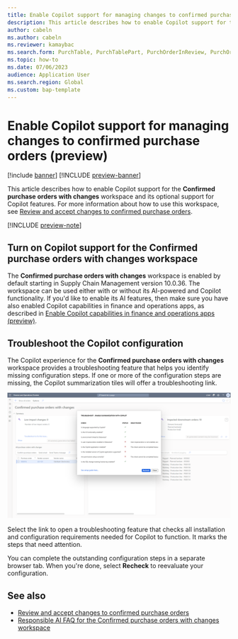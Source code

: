 ```yaml
---
title: Enable Copilot support for managing changes to confirmed purchase orders (preview)
description: This article describes how to enable Copilot support for the Confirmed purchase orders with changes workspace, where you can review and accept changes to confirmed purchase orders, based on their downstream impact.
author: cabeln
ms.author: cabeln
ms.reviewer: kamaybac
ms.search.form: PurchTable, PurchTablePart, PurchOrderInReview, PurchOrderApproved, PurchOrderInDraft, PurchOrderAssignedToMe, VendPurchOrderJournalListPage, PurchTableWorkflowDropDialog, VendPurchOrderJournal
ms.topic: how-to
ms.date: 07/06/2023
audience: Application User
ms.search.region: Global
ms.custom: bap-template
---
```


# Enable Copilot support for managing changes to confirmed purchase orders (preview)

[!include [banner](../includes/banner.md)]
[!INCLUDE [preview-banner](../includes/preview-banner.md)]

This article describes how to enable Copilot support for the **Confirmed purchase orders with changes** workspace and its optional support for Copilot features. For more information about how to use this workspace, see [Review and accept changes to confirmed purchase orders](purchase-order-changes-after-confirmation.md).

[!INCLUDE [preview-note](../includes/preview-note.md)]

## Turn on Copilot support for the Confirmed purchase orders with changes workspace

The **Confirmed purchase orders with changes** workspace is enabled by default starting in Supply Chain Management version 10.0.36. <!-- KFM: Confirm version --> The workspace can be used either with or without its AI-powered and Copilot functionality. If you'd like to enable its AI features, then make sure you have also enabled Copilot capabilities in finance and operations apps, as described in [Enable Copilot capabilities in finance and operations apps (preview)](../../fin-ops-core/dev-itpro/copilot/enable-copilot.md).

## Troubleshoot the Copilot configuration

The Copilot experience for the **Confirmed purchase orders with changes** workspace provides a troubleshooting feature that helps you identify missing configuration steps. If one or more of the configuration steps are missing, the Copilot summarization tiles will offer a troubleshooting link.

[<img src="media/po-change-review-trouble-shooting.png" alt="Screenshot of the Confirmed purchase orders with changes workspace." title="Screenshot of the trouble shooter for Copilot configuration." width="720" />](media/po-change-review-trouble-shooting.png#lightbox)

Select the link to open a troubleshooting feature that checks all installation and configuration requirements needed for Copilot to function. It marks the steps that need attention.

You can complete the outstanding configuration steps in a separate browser tab. When you're done, select **Recheck** to reevaluate your configuration.  

## See also

- [Review and accept changes to confirmed purchase orders](purchase-order-changes-after-confirmation.md)
- [Responsible AI FAQ for the Confirmed purchase orders with changes workspace](../faq-confirmed-po-changes.md)
